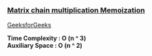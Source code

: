 ### [Matrix chain multiplication Memoization](https://www.youtube.com/watch?v=9uUVFNOT3_Y&list=PL_z_8CaSLPWekqhdCPmFohncHwz8TY2Go&index=35)   
[GeeksforGeeks](https://www.geeksforgeeks.org/matrix-chain-multiplication-dp-8/)    

**Time Complexity : O (n ^ 3)    
  Auxiliary Space : O (n ^ 2)**
